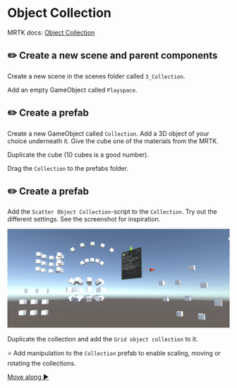# Object Collection

MRTK docs: [Object Collection](https://github.com/Microsoft/MixedRealityToolkit-Unity/blob/mrtk_release/Documentation/README_ObjectCollection.md)

## ✏️ Create a new scene and parent components
Create a new scene in the scenes folder called `3_Collection`.

Add an empty GameObject called `Playspace`.

## ✏️ Create a prefab
Create a new GameObject called `Collection`. Add a 3D object of your choice underneath it. Give the cube one of the materials from the MRTK. 

Duplicate the cube (10 cubes is a good number). 

Drag the `Collection` to the prefabs folder.

## ✏️ Create a prefab
Add the `Scatter Object Collection`-script to the `Collection`. Try out the different settings. See the screenshot for inspiration.

![Collection](Screenshots/collection.jpg)

Duplicate the collection and add the `Grid object collection` to it. 

⭐️ Add manipulation to the `Collection` prefab to enable scaling, moving or rotating the collections.  

[Move along ▶](TASK3.md)️